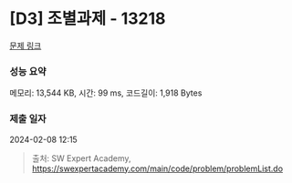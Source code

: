 # [D3] 조별과제 - 13218 

[문제 링크](https://swexpertacademy.com/main/code/problem/problemDetail.do?contestProbId=AXzjvCCq-PwDFASs) 

### 성능 요약

메모리: 13,544 KB, 시간: 99 ms, 코드길이: 1,918 Bytes

### 제출 일자

2024-02-08 12:15



> 출처: SW Expert Academy, https://swexpertacademy.com/main/code/problem/problemList.do
